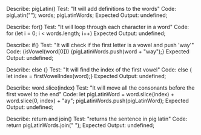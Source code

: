 Describe: pigLatin()
Test: "It will add definitions to the words"
Code: pigLatin(""); words; pigLatinWords;
Expected Output: undefined;

Describe: for()
Test: "It will loop through each character in a word"
Code: for (let i = 0; i < words.length; i++)
Expected Output: undefined;

Describe: if()
Test: "It will check if the first letter is a vowel and push 'way'"
Code: (isVowel(word[0])) {pigLatinWords.push(word + "way");}
Expected Output: undefined;

Describe: else {}
Test: "It will find the index of the first vowel"
Code: else { let index = firstVowelIndex(word);}
Expected Output: undefined;

Describe: word.slice(index)
Test: "It will move all the consonants before the first vowel to the end"
Code: let pigLatinWord = word.slice(index) + word.slice(0, index) + "ay"; pigLatinWords.push(pigLatinWord);
Expected Output: undefined;

Describe: return and join()
Test: "returns the sentence in pig latin"
Code: return pigLatinWords.join(" ");
Expected Output: undefined;